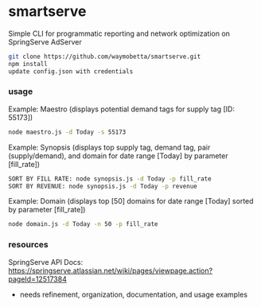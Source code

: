 # smartserve

Simple CLI for programmatic reporting and network optimization on SpringServe AdServer

```bash
git clone https://github.com/waymobetta/smartserve.git
npm install
update config.json with credentials
```

### usage
Example: Maestro (displays potential demand tags for supply tag [ID: 55173])
```bash
node maestro.js -d Today -s 55173
```

Example: Synopsis (displays top supply tag, demand tag, pair (supply/demand), and domain for date range [Today] by parameter [fill_rate])
```bash
SORT BY FILL RATE: node synopsis.js -d Today -p fill_rate
SORT BY REVENUE: node synopsis.js -d Today -p revenue
```

Example: Domain (displays top [50] domains for date range [Today] sorted by parameter [fill_rate])
```bash
node domain.js -d Today -n 50 -p fill_rate
```

### resources
SpringServe API Docs: https://springserve.atlassian.net/wiki/pages/viewpage.action?pageId=12517384

* needs refinement, organization, documentation, and usage examples
